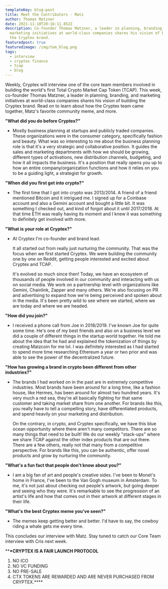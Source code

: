 ```yaml
---
templateKey: blog-post
title: Meet the Contributors - Matz
author: Thomas Matzner
date: 2021-11-10T20:16:11.852Z
description: Co-founder Thomas Matzner, a leader in planning, branding, and
  marketing initiatives at world-class companies shares his vision of building
  the Cryptex brand.
featuredpost: true
featuredimage: /img/tom_blog.png
tags:
  - interview
  - cryptex finance
  - tcap
  - blog
---
```

Weekly, Cryptex will interview one of the core team members involved in building the world's first Total Crypto Market Cap Token (TCAP). This week, co-founder Thomas Matzner, a leader in planning, branding, and marketing initiatives at world-class companies shares his vision of building the Cryptex brand. Read on to learn about how the Cryptex team came together, Matz's favorite community meme, and more.

**"What did you do before Cryptex?"**

* Mostly business planning at startups and publicly traded companies. These organizations were in the consumer category, specifically fashion and beauty. What was so interesting to me about the business planning role is that it's a very strategic and collaborative position. It guides the sales and marketing departments with how we should be growing, different types of activations, new distribution channels, budgeting, and how it all impacts the business. It's a position that really opens you up to how an entire company/organization functions and how it relies on you to be a guiding light, a strategist for growth.

**"When did you first get into crypto?"**

* The first time that I got into crypto was 2013/2014. A friend of a friend mentioned Bitcoin and it intrigued me. I signed up for a Coinbase account and also a Gemini account and bought a little bit. It was something I checked out, and kind of forgot about it until 2017/2018. At that time ETH was really having its moment and I knew it was something to definitely get involved with more.

**"What is your role at Cryptex?"**

* At Cryptex I'm co-founder and brand lead.

  It all started out from really just nurturing the community. That was the focus when we first started Cryptex. We were building the community one by one on Reddit, getting people interested and excited about Cryptex and TCAP.

  It's evolved so much since then! Today, we have an ecosystem of thousands of people involved in our community and interacting with us on social media. We work on a partnership level with organizations like Gemini, Chainlink, Zapper and many others. We're also focusing on PR and advertising to expand how we're being perceived and spoken about in the media. It's been pretty wild to see where we started, where we are today and where we are headed.

**"How did you join?"**

* I received a phone call from Joe in 2018/2019. I've known Joe for quite some time. He's one of my best friends and also on a business level we did a couple of different things in the startup world together. He told me about the idea that he had and explained the tokenization of things by creating Matzcoin for me lol. I was definitely interested as I had started to spend more time researching Ethereum a year or two prior and was able to see the power of the decentralized future.

**"How has growing a brand in crypto been different from other industries?"**

* The brands I had worked on in the past are in extremely competitive industries. Most brands have been around for a long time, like a fashion house, like Hermes, has been around for almost two hundred years. It's very much a red sea, they're all basically fighting for that same customer and taking market share from one another. For brands like this, you really have to tell a compelling story, have differentiated products, and spend heavily on your marketing and distribution.

  On the contrary, in crypto, and Cryptex specifically, we have this blue ocean opportunity where there aren't many competitors. There are so many things that need to be built! We do our weekly "stack-ups" where we share TCAP against the other index products that are out there. There are a few others, really not that many from a competitive perspective. For brands like this, you can be authentic, offer novel products and grow by nurturing the community.

**"What's a fun fact that people don't know about you?"**

* I am a big fan of art and people's creative sides. I've been to Monet's home in France, I've been to the Van Gogh museum in Amsterdam. To me, it's not just about checking out people's artwork, but going deeper and seeing who they were. It's remarkable to see the progression of an artist's life and how that comes out in their artwork at different stages in their life.

**"What's the best Cryptex meme you've seen?"**

* The memes keep getting better and better. I'd have to say, the cowboy riding a whale gets me every time.

This concludes our interview with Matz. Stay tuned to catch our Core Team interview with Cris next week.

\*\***\*CRYPTEX IS A FAIR LAUNCH PROTOCOL**

1. NO ICO
2. NO VC FUNDING
3. NO PRE-SALE
4. CTX TOKENS ARE REWARDED AND ARE NEVER PURCHASED FROM CRYPTEX.\*\*\*\*